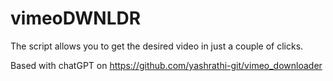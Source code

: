 # vimeoDWNLDR

The script allows you to get the desired video in just a couple of clicks.


Based with chatGPT on
                https://github.com/yashrathi-git/vimeo_downloader
